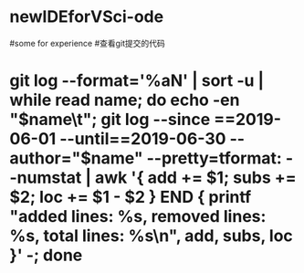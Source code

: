 # newIDEforVSci-ode
#some for experience 
#查看git提交的代码
# git log --format='%aN' | sort -u | while read name; do echo -en "$name\t"; git log --since ==2019-06-01 --until==2019-06-30  --author="$name" --pretty=tformat: --numstat | awk '{ add += $1; subs += $2; loc += $1 - $2 } END { printf "added lines: %s, removed lines: %s, total lines: %s\n", add, subs, loc }' -; done
#
